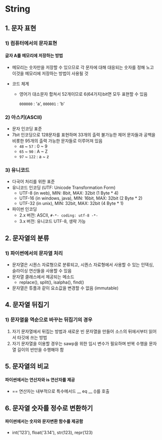 # String

## 1. 문자 표현

### 1) 컴퓨터에서의 문자표현

#### 글자 A를 메모리에 저장하는 방법

* 메모리는 숫자만을 저장할 수 있으므로 각 문자에 대해 대응되는 숫자를 정해 노고 이것을 메모리에 저장하는 방법이 사용될 것

* 코드 체계

  * 영어가 대소문자 합쳐서 52개이므로 6(64가지)bit면 모두 표현할 수 있음

    `000000` : 'a', `000001` : 'b'



### 2) 아스키(ASCII)

* 문자 인코딩 표준
* 7bit 인코딩으로 128문자를 표현하며 33개의 출력 불가능한 제어 문자들과 공백을 비롯한 95개의 출력 가능한 문자들로 이루어져 있음
  * `48` ~ `57` : 0 ~ 9
  * `65` ~ `90` : A ~ Z
  * `97` ~ `122` : a ~ z



### 3) 유니코드

* 다국어 처리를 위한 표준
* 유니코드 인코딩 (UTF: Unicode Transformation Form)
  * UTF-8 (in web), MIN: 8bit, MAX: 32bit (1 Byte * 4)
  * UTF-16 (in windows, java), MIN: 16bit, MAX: 32bit (2 Byte * 2)
  * UTF-32 (in unix), MIN: 32bit, MAX: 32bit (4 Byte * 1)
* 파이썬 인코딩
  * 2.x 버전: ASCII, `#-*- coding: utf-8 -*-`
  * 3.x 버전: 유니코드 UTF-8, 생략 가능



## 2. 문자열의 분류

### 1) 파이썬에서의 문자열 처리

* 문자열은 시퀀스 자료형으로 분류되고, 시퀀스 자료형에서 사용할 수 있는 인덱싱, 슬라이싱 연산들을 사용할 수 있음
* 문자열 클래스에서 제공되는 메소드
  * replace(), split(), isalpha(), find()
* 문자열은 튜플과 같이 요소값을 변경할 수 없음 (immutable)



## 4. 문자열 뒤집기

### 1) 문자열을 역순으로 바꾸는 뒤집기의 경우

1. 자기 문자열에서 뒤집는 방법과 새로운 빈 문자열을 만들어 소스의 뒤에서부터 읽어서 타깃에 쓰는 방법
2. 자기 문자열을 이용할 경우는 sawp을 위한 임시 변수가 필요하며 반복 수행을 문자열 길이의 반만을 수행해야 함



## 5. 문자열의 비교

#### 파이썬에서는 연산자와 is 연산자를 제공

* == 연산자는 내부적으로 특수메서드 __ eq __ ()를 호출



## 6. 문자열 숫자를 정수로 변환하기

#### 파이썬에서는 숫자와 문자변환 함수를 제공함

* int('123'), float('3.14'), str(123), repr(123)

